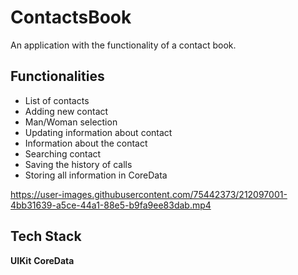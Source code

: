 # ContactsBook

An application with the functionality of a contact book.

## Functionalities

- List of contacts
- Adding new contact
- Man/Woman selection
- Updating information about contact
- Information about the contact
- Searching contact
- Saving the history of calls
- Storing all information in CoreData



https://user-images.githubusercontent.com/75442373/212097001-4bb31639-a5ce-44a1-88e5-b9fa9ee83dab.mp4

## Tech Stack

**UIKit**
**CoreData**
